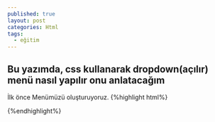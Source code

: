 ```yaml
---
published: true
layout: post
categories: Html
tags:
  - eğitim
---
```

## Bu yazımda, css kullanarak dropdown(açılır) menü nasıl yapılır onu anlatacağım
İlk önce Menümüzü oluşturuyoruz.
{%highlight html%}
<html>
  <body>
  </body>
</html>
  
{%endhighlight%}